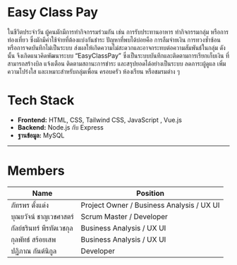 # Easy Class Pay

ในชีวิตประจำวัน ผู้คนมักมีการทำกิจกรรมร่วมกัน เช่น การรับประทานอาหาร ทำกิจกรรมกลุ่ม หรือการท่องเที่ยว ซึ่งมักมีค่าใช้จ่ายที่ต้องแบ่งกันชำระ ปัญหาที่พบได้บ่อยคือ การลืมจ่ายเงิน การทวงซ้ำซ้อน หรือการจดบันทึกไม่เป็นระบบ ส่งผลให้เกิดความไม่สะดวกและอาจกระทบต่อความสัมพันธ์ในกลุ่ม ดังนั้น จึงเกิดแนวคิดพัฒนาระบบ “EasyClassPay” ซึ่งเป็นระบบบันทึกและติดตามการเรียกเก็บเงิน ที่สามารถสร้างบิล แจ้งเตือน ติดตามสถานะการชำระ และสรุปยอดได้อย่างเป็นระบบ ลดภาระผู้ดูแล เพิ่มความโปร่งใส และเหมาะสำหรับกลุ่มเพื่อน ครอบครัว ห้องเรียน หรือชมรมต่าง ๆ

# Tech Stack
- **Frontend:** HTML, CSS, Tailwind CSS, JavaScript , Vue.js
- **Backend:** Node.js กับ Express  
- **ฐานข้อมูล:** MySQL

---

# Members

| Name | Position |
|------|----------|
| ภัทรพร ตั้งแต่ง  | Project Owner / Business Analysis / UX UI |
| บุณยวัจน์ ชาญเวชศาสตร์ | Scrum Master / Developer |
| กัลย์ธรินทร์ พีรทัตเวชกุล | Business Analysis / UX UI |
| กุลพัทธ์ สร้อยเสพ | Business Analysis / UX UI |
| ปฏิภาณ กันต์นิกูล | Developer |
